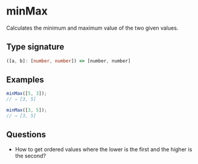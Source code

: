 # minMax

Calculates the minimum and maximum value of the two given values.

## Type signature

<!-- prettier-ignore-start -->
```typescript
([a, b]: [number, number]) => [number, number]
```
<!-- prettier-ignore-end -->

## Examples

<!-- prettier-ignore-start -->
```javascript
minMax([5, 3]);
// ⇒ [3, 5]
```

```javascript
minMax([3, 5]);
// ⇒ [3, 5]
```
<!-- prettier-ignore-end -->

## Questions

- How to get ordered values where the lower is the first and the higher is the second?
